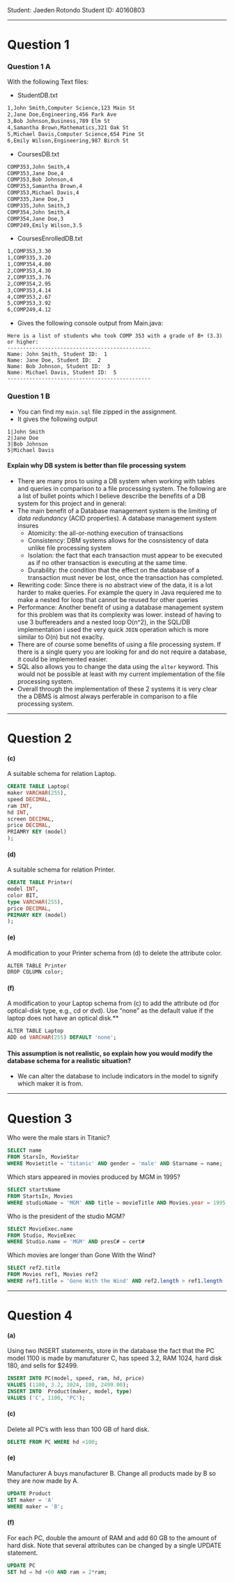 Student: Jaeden Rotondo 
Student ID: 40160803 

---
# Question 1
### Question 1 A 
With the following Text files: 
- StudentDB.txt
```txt
1,John Smith,Computer Science,123 Main St  
2,Jane Doe,Engineering,456 Park Ave  
3,Bob Johnson,Business,789 Elm St  
4,Samantha Brown,Mathematics,321 Oak St  
5,Michael Davis,Computer Science,654 Pine St  
6,Emily Wilson,Engineering,987 Birch St
```
- CoursesDB.txt
```txt
COMP353,John Smith,4  
COMP353,Jane Doe,4  
COMP353,Bob Johnson,4  
COMP353,Samantha Brown,4  
COMP353,Michael Davis,4  
COMP335,Jane Doe,3  
COMP335,John Smith,3  
COMP354,John Smith,4  
COMP354,Jane Doe,3  
COMP249,Emily Wilson,3.5
```
- CoursesEnrolledDB.txt
```txt
1,COMP353,3.30  
1,COMP335,3.20  
1,COMP354,4.00  
2,COMP353,4.30  
2,COMP335,3.76  
2,COMP354,2.95  
3,COMP353,4.14  
4,COMP353,2.67  
5,COMP353,3.92  
6,COMP249,4.12
```
- Gives the following console output from Main.java: 
```console
Here is a list of students who took COMP 353 with a grade of B+ (3.3) or higher:
----------------------------------------------
Name: John Smith, Student ID:  1
Name: Jane Doe, Student ID:  2
Name: Bob Johnson, Student ID:  3
Name: Michael Davis, Student ID:  5
----------------------------------------------
```

### Question 1 B 
- You can find my `main.sql` file zipped in the assignment. 
- It gives  the following output
```console
1|John Smith
2|Jane Doe
3|Bob Johnson
5|Michael Davis
```

#### Explain why DB system is better than file processing system 
- There are many pros to using a DB system when working with tables and queries in comparison to a file processing system. The following are a list of bullet points which I believe describe the benefits of a DB system for this project and in general:
- The main benefit of a Database management system is the limiting of *data redundancy* (ACID properties). A database management system insures 
	- Atomicity: the all-or-nothing execution of transactions
	- Consistency: DBM systems allows for the cosnsistency of data unlike file processing system
	- Isolation: the fact that each transaction must appear to be executed as if no other transaction is executing at the same time.
	- Durability:  the condition that the effect on the database of a transaction must never be lost, once the transaction has completed.
- Rewriting code: Since there is no abstract view of the data, it is a lot harder to make queries. For example the query in Java requiered me to make a nested for loop that cannot be reused for other queries
- Performance: Another benefit of using a database management system for this problem was that its complexity was lower. instead of having to use 3 buffereaders and a nested loop O(n^2), in the SQL/DB implementation i used the very quick `JOIN` operation which is more similar to O(n) but not exaclty. 
- There are of course some benefits of using a file processing system. If there is a single query you are looking for and do not require a database, it could be implemented easier. 
- SQL also allows you to change the data using the `alter` keyword. This would not be possible at least with my current implementation of the file processing system. 
- Overall through the implementation of these 2 systems it is very clear the a DBMS is almost always perferable in comparison to a file processing system.
---
# Question 2

#### (c)
A suitable schema for relation Laptop.
```SQL 
CREATE TABLE Laptop(
maker VARCHAR(255), 
speed DECIMAL, 
ram INT, 
hd INT, 
screen DECIMAL, 
price DECIMAL, 
PRIAMRY KEY (model)
);
```
#### (d)  
A suitable schema for relation Printer.
```SQL 
CREATE TABLE Printer(
model INT,
color BIT,
type VARCHAR(255),
price DECIMAL,
PRIMARY KEY (model)
);
```
#### (e)
A modification to your Printer schema from (d) to delete the attribute color.
```SQL
ALTER TABLE Printer  
DROP COLUMN color;
```
#### (f)
A modification to your Laptop schema from (c) to add the attribute od (for optical-disk type, e.g., cd or dvd). Use “none” as the default value if the laptop does not have an optical disk.**
```SQL
ALTER TABLE Laptop  
ADD od VARCHAR(255) DEFAULT 'none';
```
#### This assumption is not realistic, so explain how you would modify the database schema for a realistic situation?
- We can alter the database to include indicators in the model to signify which maker it is from. 
---
# Question 3
Who were the male stars in Titanic?
```SQL 
SELECT name
FROM StarsIn, MovieStar
WHERE Movietitle = 'titanic' AND gender = 'male' AND Starname = name;

```
Which stars appeared in movies produced by MGM in 1995?
```SQL 
SELECT startsName 
FROM StartsIn, Movies
WHERE studioName = 'MGM' AND title = movieTitle AND Movies.year = 1995;
```
Who is the president of the studio MGM?  
```SQL 
SELECT MovieExec.name
FROM Studio, MovieExec
WHERE Studio.name = 'MGM' AND presC# = cert#
```

Which movies are longer than Gone With the Wind?
```SQL
SELECT ref2.title 
FROM Movies ref1, Movies ref2 
WHERE ref1.title = 'Gone With the Wind' AND ref2.length > ref1.length 
```
---
# Question 4 

#### (a) 
Using two INSERT statements, store in the database the fact that the PC model 1100 is made by manufaturer C, has speed 3.2, RAM 1024, hard disk 180, and sells for $2499.

```SQL 
INSERT INTO PC(model, speed, ram, hd, price)
VALUES (1100, 3.2, 1024, 180, 2499.00);
INSERT INTO  Product(maker, model, type)
VALUES ('C', 1100, 'PC');
```
#### (c) 
Delete all PC’s with less than 100 GB of hard disk.
```SQL 
DELETE FROM PC WHERE hd <100; 
```
#### (e)  
Manufacturer A buys manufacturer B. Change all products made by B so they are now made by A.
```SQL 
UPDATE Product 
SET maker = 'A'
WHERE maker = 'B';
```
#### (f)
For each PC, double the amount of RAM and add 60 GB to the amount of hard disk. Note that several attributes can be changed by a single UPDATE statement.
```SQL 
UPDATE PC 
SET hd = hd +60 AND ram = 2*ram;
```